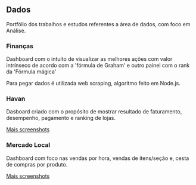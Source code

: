 ## Dados
Portfólio dos trabalhos e estudos referentes a área de dados, com foco em Análise.

### Finanças
Dashboard com o intuíto de visualizar as melhores ações com valor intrínseco de acordo com a 'fórmula de Graham' e outro painel com o rank da 'Fórmula mágica'

Para pegar dados é utilizada web scraping, algoritmo feito em Node.js.

### Havan
Dasboard criado com o propósito de mostrar resultado de faturamento, desempenho, pagamento e ranking de lojas.

[Mais screenshots](./havan/)

### Mercado Local
Dashboard com foco nas vendas por hora, vendas de itens/seção e, cesta de compras por produto.

[Mais screenshots](./mercado-local/)

